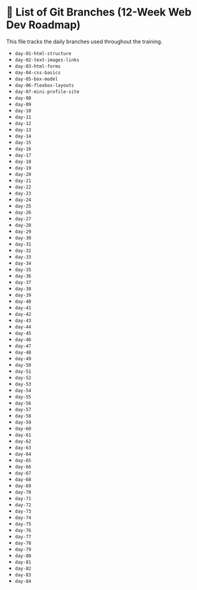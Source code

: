 # 📁 List of Git Branches (12-Week Web Dev Roadmap)

This file tracks the daily branches used throughout the training.

- `day-01-html-structure`
- `day-02-text-images-links`
- `day-03-html-forms`
- `day-04-css-basics`
- `day-05-box-model`
- `day-06-flexbox-layouts`
- `day-07-mini-profile-site`
- `day-08`
- `day-09`
- `day-10`
- `day-11`
- `day-12`
- `day-13`
- `day-14`
- `day-15`
- `day-16`
- `day-17`
- `day-18`
- `day-19`
- `day-20`
- `day-21`
- `day-22`
- `day-23`
- `day-24`
- `day-25`
- `day-26`
- `day-27`
- `day-28`
- `day-29`
- `day-30`
- `day-31`
- `day-32`
- `day-33`
- `day-34`
- `day-35`
- `day-36`
- `day-37`
- `day-38`
- `day-39`
- `day-40`
- `day-41`
- `day-42`
- `day-43`
- `day-44`
- `day-45`
- `day-46`
- `day-47`
- `day-48`
- `day-49`
- `day-50`
- `day-51`
- `day-52`
- `day-53`
- `day-54`
- `day-55`
- `day-56`
- `day-57`
- `day-58`
- `day-59`
- `day-60`
- `day-61`
- `day-62`
- `day-63`
- `day-64`
- `day-65`
- `day-66`
- `day-67`
- `day-68`
- `day-69`
- `day-70`
- `day-71`
- `day-72`
- `day-73`
- `day-74`
- `day-75`
- `day-76`
- `day-77`
- `day-78`
- `day-79`
- `day-80`
- `day-81`
- `day-82`
- `day-83`
- `day-84`
